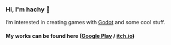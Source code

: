 ### Hi, I'm hachy 👋

I’m interested in creating games with [Godot](https://github.com/godotengine/godot) and some cool stuff.

#### My works can be found here ([Google Play](https://play.google.com/store/apps/developer?id=hachy) / [itch.io](https://hachy.itch.io/))
